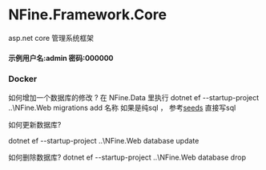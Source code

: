 ﻿# NFine.Framework.Core
asp.net core 管理系统框架
#### 示例用户名:admin 密码:000000

### Docker 


如何增加一个数据库的修改 ?
在 NFine.Data 里执行
dotnet ef  --startup-project   ..\NFine.Web   migrations add 名称
如果是纯sql ， 参考[seeds](NFine.Data/Migrations/20200928154328_seeds.cs) 直接写sql


如何更新数据库?

dotnet ef  --startup-project   ..\NFine.Web   database update

如何删除数据库?
dotnet ef  --startup-project   ..\NFine.Web   database drop
